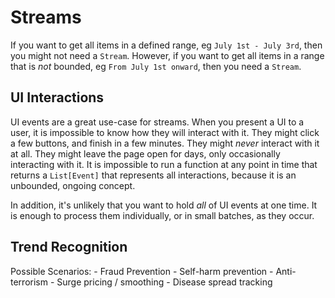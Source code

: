 # Streams

If you want to get all items in a defined range, eg `July 1st - July 3rd`, then you might not need a `Stream`.
However, if you want to get all items in a range that is *not* bounded, eg `From July 1st onward`, then you need a `Stream`.

## UI Interactions
UI events are a great use-case for streams.
When you present a UI to a user, it is impossible to know how they will interact with it.
They might click a few buttons, and finish in a few minutes.
They might *never* interact with it at all.
They might leave the page open for days, only occasionally interacting with it.
It is impossible to run a function at any point in time that returns a `List[Event]` that represents all interactions, because it is an unbounded, ongoing concept.

In addition, it's unlikely that you want to hold _all_ of UI events at one time.
It is enough to process them individually, or in small batches, as they occur.

## Trend Recognition
Possible Scenarios:
    - Fraud Prevention
    - Self-harm prevention
    - Anti-terrorism
    - Surge pricing / smoothing
    - Disease spread tracking